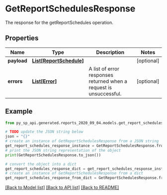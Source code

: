 # GetReportSchedulesResponse

The response for the getReportSchedules operation.

## Properties

Name | Type | Description | Notes
------------ | ------------- | ------------- | -------------
**payload** | [**List[ReportSchedule]**](ReportSchedule.md) |  | [optional] 
**errors** | [**List[Error]**](Error.md) | A list of error responses returned when a request is unsuccessful. | [optional] 

## Example

```python
from py_sp_api.generated.reports_2020_09_04.models.get_report_schedules_response import GetReportSchedulesResponse

# TODO update the JSON string below
json = "{}"
# create an instance of GetReportSchedulesResponse from a JSON string
get_report_schedules_response_instance = GetReportSchedulesResponse.from_json(json)
# print the JSON string representation of the object
print(GetReportSchedulesResponse.to_json())

# convert the object into a dict
get_report_schedules_response_dict = get_report_schedules_response_instance.to_dict()
# create an instance of GetReportSchedulesResponse from a dict
get_report_schedules_response_from_dict = GetReportSchedulesResponse.from_dict(get_report_schedules_response_dict)
```
[[Back to Model list]](../README.md#documentation-for-models) [[Back to API list]](../README.md#documentation-for-api-endpoints) [[Back to README]](../README.md)


